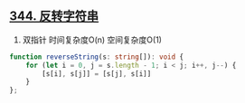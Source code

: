 ## [344. 反转字符串](https://leetcode.cn/problems/reverse-string/)

1. 双指针 时间复杂度O(n) 空间复杂度O(1)
```ts
function reverseString(s: string[]): void {
    for (let i = 0, j = s.length - 1; i < j; i++, j--) {
        [s[i], s[j]] = [s[j], s[i]]
    }
};
```